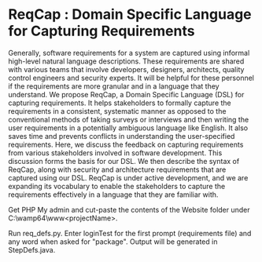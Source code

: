 # ReqCap : Domain Specific Language for Capturing Requirements

Generally, software requirements for a system are captured using informal high-level natural language descriptions. These requirements are shared with various teams that involve developers, designers, architects, quality control engineers and security experts. It will be helpful for these personnel if the requirements are more granular and in a language that they understand. We propose ReqCap, a Domain Specific Language (DSL) for capturing requirements. It helps stakeholders to formally capture the requirements in a consistent, systematic manner as opposed to the conventional methods of taking surveys or interviews and then writing the user requirements in a potentially ambiguous language like English. It also saves time and prevents conflicts in understanding the user-specified requirements. Here, we discuss the feedback on capturing requirements from various stakeholders involved in software development. This discussion forms the basis for our DSL. We then describe the syntax of ReqCap, along with security and architecture requirements that are captured using our DSL. ReqCap is under active development, and we are expanding its vocabulary to enable the stakeholders to capture the requirements effectively in a language that they are familiar with.

Get PHP My admin and cut-paste the contents of the Website folder under C:\wamp64\www\<projectName>.

Run req_defs.py. Enter loginTest for the first prompt (requirements file) and any word when asked for "package". Output will be generated in StepDefs.java.
